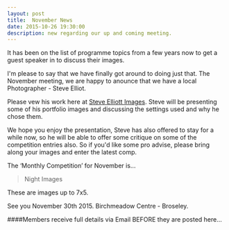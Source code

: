 ```yaml
---
layout: post
title:  November News
date: 2015-10-26 19:30:00
description: new regarding our up and coming meeting.
---
```


It has been on the list of programme topics from a few years now to get a guest speaker in to discuss their images.

I'm please to say that we have finally got around to doing just that. The November meeting, we are happy to anounce that we have a local Photographer - Steve Elliot.

Please vew his work here at <a href=" http://www.steveelliottimages.co.uk">Steve Elliott Images</a>. Steve will be presenting some of his portfolio images and discussing the settings used and why he chose them. 

We hope you enjoy the presentation, Steve has also offered to stay for a while now, so he will be able to offer some critique on some of the competition entries also. So if you'd like some pro advise, please bring along your images and enter the latest comp.


The ‘Monthly Competition’ for November is...

<blockquote>Night Images</blockquote>

These are images up to 7x5.

See you November 30th 2015.
Birchmeadow Centre - Broseley.

####Members receive full details via Email BEFORE they are posted here...